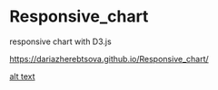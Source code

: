 # Responsive_chart
responsive chart with D3.js

https://dariazherebtsova.github.io/Responsive_chart/

[alt text](screenshot.png)
